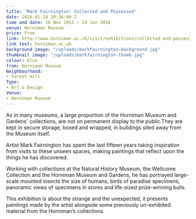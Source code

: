 ```yaml
---
title: 'Mark Fairnington: Collected and Possessed'
date: 2016-01-24 20:36:00 Z
time and date: 28 Nov 2015 – 24 Jan 2016
venue: Horniman Museum
price: Free
link: http://www.horniman.ac.uk/visit/exhibitions/collected-and-possessed
link text: horniman.ac.uk
background image: "/uploads/markfairnington-background.jpg"
thumbnail image: "/uploads/markfairnington-thumb.jpg"
colour: blue
from: Horniman Museum
Neighbourhood:
- Forest Hill
Type:
- Art & Design
Venue:
- Horniman Museum
---
```


As in many museums, a large proportion of the Horniman Museum and Gardens' collections, are not on permanent display to the public.They are kept in secure storage, boxed and wrapped, in buildings sited away from the Museum itself.

Artist Mark Fairnington has spent the last fifteen years taking inspiration from visits to these unseen spaces, making paintings that reflect upon the things he has discovered.

Working with collections at the Natural History Museum, the Wellcome Collection and the Horniman Museum and Gardens, he has portrayed large-scale mounted insects the size of humans, birds of paradise specimens, panoramic views of specimens in stores and life-sized prize-winning bulls.

This exhibition is about the strange and the unexpected, it presents paintings made by the artist alongside some previously un-exhibited material from the Horniman’s collections.
